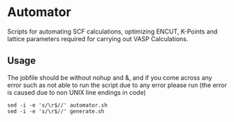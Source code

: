 # Automator
Scripts for automating SCF calculations, optimizing ENCUT, K-Points and lattice parameters required for carrying out VASP Calculations.

## Usage
The jobfile should be without nohup and &, and if you come across any error such as not able to run the script due to any error please run (the error is caused due to non UNIX line endings in code)
```
sed -i -e 's/\r$//' automator.sh
sed -i -e 's/\r$//' generate.sh
```
